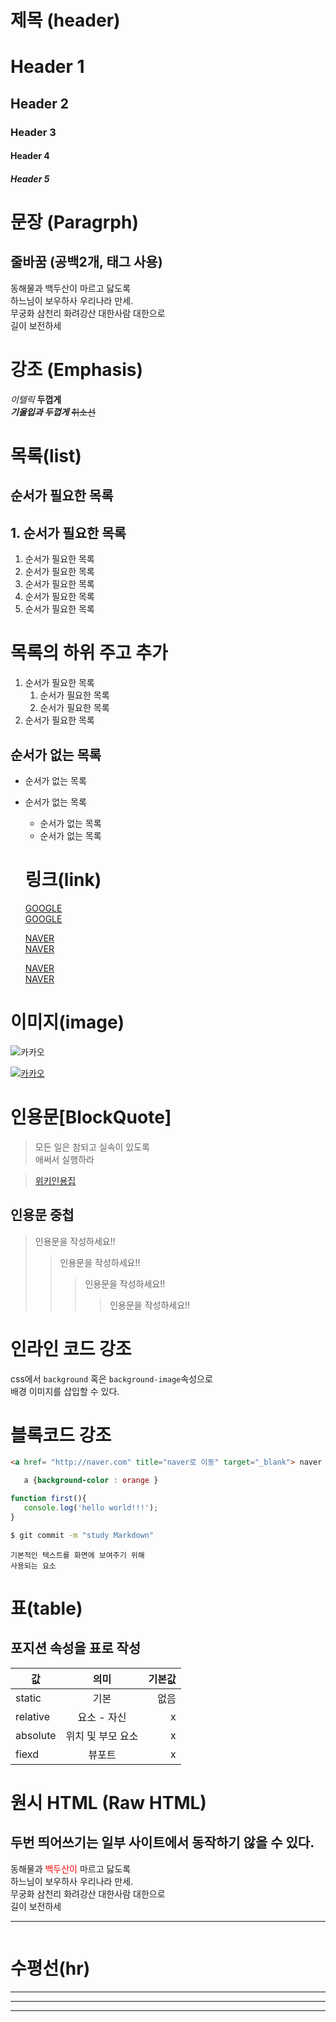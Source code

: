 
# 제목 (header)

# Header 1
## Header 2
### Header 3
#### Header 4
##### Header 5


# 문장 (Paragrph)
## 줄바꿈 (공백2개, 태그 사용)
동해물과 백두산이 마르고 닳도록  
하느님이 보우하사 우리나라 만세.
<br>
무궁화 삼천리 화려강산
대한사람 대한으로  
길이 보전하세

# 강조 (Emphasis)
_이텔릭_
**두껍게**  
**_기울입과 두껍게_**
~~취소선~~  


# 목록(list)  
## 순서가 필요한 목록
## 1. 순서가 필요한 목록
1. 순서가 필요한 목록
1. 순서가 필요한 목록
1. 순서가 필요한 목록
1. 순서가 필요한 목록
1. 순서가 필요한 목록

# 목록의 하위 주고 추가
1. 순서가 필요한 목록  
    1. 순서가 필요한 목록  
    1. 순서가 필요한 목록    
1. 순서가 필요한 목록  


## 순서가 없는 목록 
- 순서가 없는 목록
- 순서가 없는 목록 
    - 순서가 없는 목록 
    - 순서가 없는 목록 

    # 링크(link)
    <a href="http://google.com">GOOGLE</a>  
    [GOOGLE](http:/google.com)

    <a href="http://naver.com" title="네이버로 이동">NAVER</a>  
    [NAVER](http:/naver.com "nave로 이동")

     <a href="http://naver.com" title="네이버로 이동" >NAVER</a>  
    [NAVER](http:/naver.com "nave로 이동")



# 이미지(image)
![카카오](https://slp-statics.astockcdn.net/static_assets/staging/23spring/kr/home/curated-collections/card-1.jpg?width=580)

[![카카오](https://slp-statics.astockcdn.net/static_assets/staging/23spring/kr/home/curated-collections/card-1.jpg?width=580)](https://www.google.com/)


# 인용문[BlockQuote]
> 모든 일은 참되고 실속이 있도록  
애써서 실행하라

> [위키인용집](https://ko.wikipedia.org/wiki/%EC%9C%84%ED%82%A4)

## 인용문 중첩
> 인용문을 작성하세요!!
>> 인용문을 작성하세요!!
>>> 인용문을 작성하세요!!
>>>> 인용문을 작성하세요!!


# 인라인 코드 강조 
css에서 `background` 혹은 `background-image`속성으로  
 배경 이미지를 삽입할 수 있다.


 # 블록코드 강조 
 ```html
 <a href= "http://naver.com" title="naver로 이동" target="_blank"> naver </a>
 ```
 ```css
    a {background-color : orange }
 ```
 ```javascript
 function first(){
    console.log('hello world!!!');
 }
 ```
 ```bash
 $ git commit -m "study Markdown"
 ```
 ```plalintext
 기본적인 텍스트를 화면에 보여주기 위해 
 사용되는 요소 
 ```


 # 표(table)
 ## 포지션 속성을 표로 작성 
 값 | 의미 | 기본값
 -- | :--: | --:
 static | 기본 | 없음  | 0 
 relative | 요소 - 자신 | x
 absolute | 위치 및 부모 요소 | x 
 fiexd | 뷰포트 | x


# 원시 HTML (Raw HTML)
## 두번 띄어쓰기는 일부 사이트에서 동작하기 않을 수 있다. 

동해물과 <span style = "color : red"> 백두산이 </span> 마르고 닳도록  
하느님이 보우하사 우리나라 만세.
<br>
무궁화 삼천리 화려강산
대한사람 대한으로  
길이 보전하세

---

<img src="https://slp-statics.astockcdn.net/static_assets/staging/23spring/kr/home/curated-collections/card-1.jpg?width=580" alt="">

# 수평선(hr)

---
___
***


